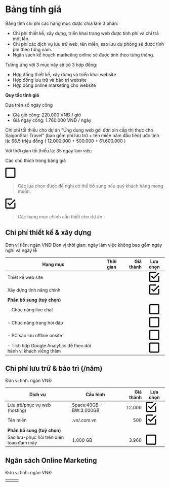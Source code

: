 # Bảng tính giá

Bảng tính chi phí các hạng mục được chia làm 3 phần:

* Chi phí thiết kế, xây dựng, triển khai trang web được tính phí và chi trả một lần.
* Chi phí các dịch vụ lưu trữ web, tên miền, sao lưu dự phòng sẽ được tính phí theo từng năm.
* Ngân sách kế hoạch marketing online sẽ được tính theo từng tháng.

Tương ứng với 3 mục này sẽ có 3 hợp đồng:

* Hợp đồng thiết kế, xây dựng và triển khai website
* Hợp đồng lưu trữ và bảo trì website
* Hợp đồng online marketing cho website

**Quy tắc tính giá**

Dựa trên số ngày công

- Giá giờ công: 220.000 VNĐ / giờ 
- Giá ngày công: 1.760.000 VNĐ / ngày

Chi phí tối thiểu cho dự án "Ứng dụng web gởi đơn xin cấp thị thực cho SaigonStar Travel" (bao gồm phí lưu trữ + tên miền năm đầu tiên) ước tính là: 68.5 triệu đồng ( 12.000.000 + 500.000 + 61.600.000 )

Với thời gian tối thiểu là: 35 ngày làm việc

Các chú thích trong bảng giá

![](/assets/check-blank.png)
> Các lựa chọn được đề nghị có thể bổ sung nếu quý khách hàng mong muốn.


![](/assets/check-check.png)
> Các hạng mục chính cần thiết cho dự án.

## Chi phí thiết kế & xây dựng 

Đơn vị tiền: ngàn VNĐ
Đơn vị thời gian: ngày làm việc không bao gồm ngày nghỉ và ngày lễ 

| Hạng mục                 | Thời gian | Giá thành | Lựa chọn |
|--------------------------|-----------|----------:|:--------:|
| Thiết kế web site        |           |           |![          ](/assets/check-check.png)|
| Xây dựng tính năng chính | | |![](/assets/check-check.png) |
| **Phần bổ sung (tuỳ chọn)** | | | |
| - Chức năng live chat | | |![](/assets/check-blank.png) |
| - Chức năng trang hỏi đáp | | | ![](/assets/check-blank.png)|
| - PC sao lưu offline onsite | | |![](/assets/check-blank.png) |
| - Tích hợp Google Analytics để theo dõi hành vi khách viếng thăm | | |![](/assets/check-blank.png) |

## Chi phí lưu trữ & bảo trì (/năm)

Đơn vị tính: ngàn VNĐ

| Dịch vụ | Cấu hình | Giá thành | Lựa chọn |
|---------|----------|----------:|----------|
| Lưu trữ/phục vụ web (hosting) | Space:40GB - BW:3.000GB | 12.000 |![](/assets/check-check.png)  |
| Tên miền | .vn/.com.vn | 500 |![](/assets/check-check.png) |
| **Phần bổ sung (tuỳ chọn)** | | | |
| Sao lưu-phục hồi trên điện toán đám mây | 1.000 GB | 3.960 | ![](/assets/check-blank.png)|


## Ngân sách Online Marketing

Đơn vị tính: ngàn VNĐ

| | | |
|-|-|-|
| | | |

